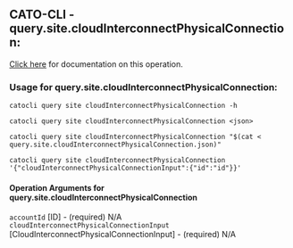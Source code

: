 
## CATO-CLI - query.site.cloudInterconnectPhysicalConnection:
[Click here](https://api.catonetworks.com/documentation/#query-query.site.cloudInterconnectPhysicalConnection) for documentation on this operation.

### Usage for query.site.cloudInterconnectPhysicalConnection:

`catocli query site cloudInterconnectPhysicalConnection -h`

`catocli query site cloudInterconnectPhysicalConnection <json>`

`catocli query site cloudInterconnectPhysicalConnection "$(cat < query.site.cloudInterconnectPhysicalConnection.json)"`

`catocli query site cloudInterconnectPhysicalConnection '{"cloudInterconnectPhysicalConnectionInput":{"id":"id"}}'`


#### Operation Arguments for query.site.cloudInterconnectPhysicalConnection ####

`accountId` [ID] - (required) N/A    
`cloudInterconnectPhysicalConnectionInput` [CloudInterconnectPhysicalConnectionInput] - (required) N/A    
